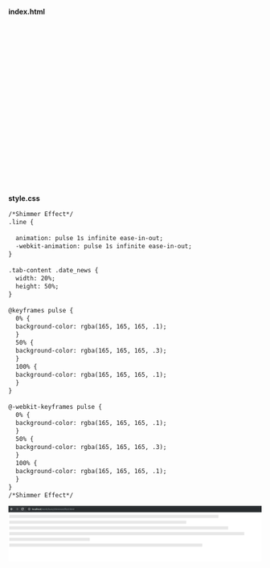 **index.html**
    <p class="line" style ="width:65%;">&nbsp;</p>  
    <p class="line" style ="width:55%;">&nbsp;</p>  
    <p class="line" style ="width:68%;">&nbsp;</p>  
    <p class="line" style ="width:73%;">&nbsp;</p>  
    <p class="line" style ="width:25%;">&nbsp;</p>  
    <p class="line" style ="width:60%;">&nbsp;</p>

**style.css**

    /*Shimmer Effect*/  
    .line {  
      
      animation: pulse 1s infinite ease-in-out;  
      -webkit-animation: pulse 1s infinite ease-in-out;  
    }  
      
    .tab-content .date_news {  
      width: 20%;  
      height: 50%;  
    }  
      
    @keyframes pulse {  
      0% {  
      background-color: rgba(165, 165, 165, .1);  
      }  
      50% {  
      background-color: rgba(165, 165, 165, .3);  
      }  
      100% {  
      background-color: rgba(165, 165, 165, .1);  
      }  
    }  
      
    @-webkit-keyframes pulse {  
      0% {  
      background-color: rgba(165, 165, 165, .1);  
      }  
      50% {  
      background-color: rgba(165, 165, 165, .3);  
      }  
      100% {  
      background-color: rgba(165, 165, 165, .1);  
      }  
    }  
    /*Shimmer Effect*/
    
<img src="https://github.com/kunz398/Shimmering-effect-for-webpages/blob/master/demo.gif"/>

